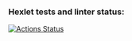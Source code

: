 ### Hexlet tests and linter status:
[![Actions Status](https://github.com/DmitriyK/layout-designer-project-lvl3/workflows/hexlet-check/badge.svg)](https://github.com/DmitriyK/layout-designer-project-lvl3/actions)